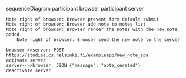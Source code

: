 sequenceDiagram
participant browser
participant server

    Note right of browser: Browser prevent form default submit
    Note right of browser: Browser add note to notes list
    Note right of browser: Browser render the notes with the new note added
        Note right of browser: Browser send the new note to the server

    browser->>server: POST https://studies.cs.helsinki.fi/exampleapp/new_note_spa
    activate server
    server-->>browser: JSON {"message": "note_cerated"}
    deactivate server

